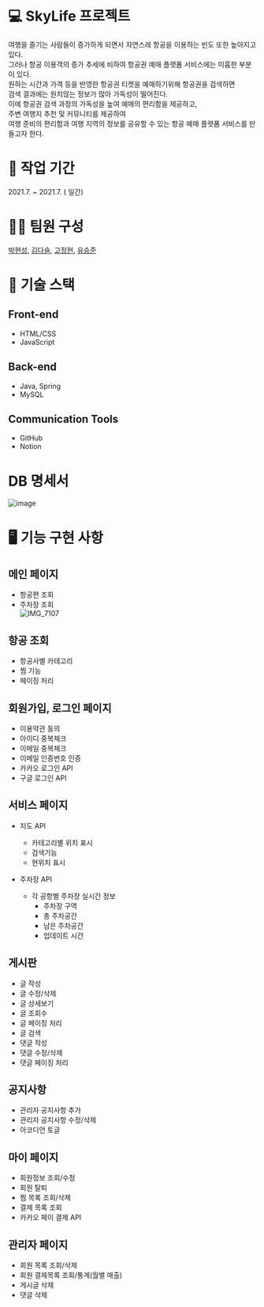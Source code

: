 
# 💻 SkyLife 프로젝트
여행을 즐기는 사람들이 증가하게 되면서 자연스레 항공을 이용하는 빈도 또한 높아지고 있다.   
그러나 항공 이용객의 증가 추세에 비하여 항공권 예매 플랫폼 서비스에는 미흡한 부분이 있다.   
원하는 시간과 가격 등을 반영한 항공권 티켓을 예매하기위해 항공권을 검색하면   
검색 결과에는 원치않는 정보가 많아 가독성이 떨어진다.   
이에 항공권 검색 과정의 가독성을 높여 예매의 편리함을 제공하고,   
주변 여행지 추천 및 커뮤니티를 제공하여   
여행 준비의 편리함과 여행 지역의 정보를 공유할 수 있는 
항공 예매 플랫폼 서비스를 만들고자 한다.


# 📆   작업 기간
2021.7. ~ 2021.7. ( 일간)

# 👩‍💻   팀원 구성
[박현성](https://github.com/lusida0131), [김다슬](https://github.com/seulda), [고정현](https://github.com/lsc3421), [유승준](https://github.com/wns1908)

# 🎯 기술 스택
## Front-end
* HTML/CSS   
* JavaScript
## Back-end
* Java, Spring   
* MySQL

## Communication Tools
* GitHub   
* Notion

# DB 명세서
![image](https://user-images.githubusercontent.com/78531061/126074377-10d029a7-b8a6-498b-898b-67784ee831c2.png)

# 🖥 기능 구현 사항
 ## 메인 페이지   
   * 항공편 조회   
   * 주차장 조회   
![IMG_7107](https://user-images.githubusercontent.com/78531061/126074993-3042259d-2be1-4061-89c3-923fa45cbd3a.gif)

 
 
 ## 항공 조회   
   * 항공사별 카테고리   
   * 찜 기능   
   * 페이징 처리   
 
 
 ## 회원가입, 로그인 페이지   
   * 이용약관 동의   
   * 아이디 중복체크   
   * 이메일 중복체크   
   * 이메일 인증번호 인증   
   * 카카오 로그인 API  
   * 구글 로그인 API
 
 ## 서비스 페이지
   * 지도 API   
       * 카테고리별 위치 표시   
       * 검색기능   
       * 현위치 표시
   
 
   * 주차장 API   
      * 각 공항별 주차장 실시간 정보   
        * 주차장 구역   
        * 총 주차공간   
        * 남은 주차공간   
        * 업데이트 시간   
 
 ## 게시판   
   * 글 작성   
   * 글 수정/삭제   
   * 글 상세보기   
   * 글 조회수
   * 글 페이징 처리   
   * 글 검색   
   * 댓글 작성   
   * 댓글 수정/삭제   
   * 댓글 페이징 처리
 
 ## 공지사항   
   * 관리자 공지사항 추가   
   * 관리자 공지사항 수정/삭제   
   * 아코디언 토글   
 
 ## 마이 페이지   
   * 회원정보 조회/수정   
   * 회원 탈퇴   
   * 찜 목록 조회/삭제   
   * 결제 목록 조회   
   * 카카오 페이 결제 API   
    
 
 ## 관리자 페이지   
   * 회원 목록 조회/삭제   
   * 회원 결제목록 조회/통계(월별 매출)      
   * 게시글 삭제      
   * 댓글 삭제
